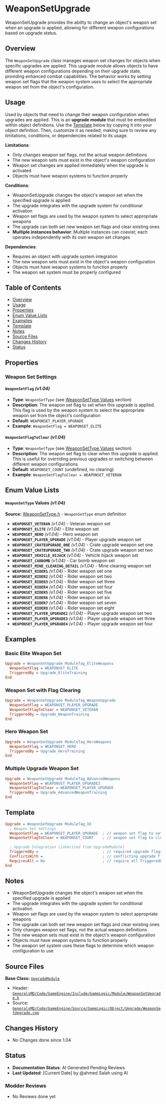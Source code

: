 # WeaponSetUpgrade

WeaponSetUpgrade provides the ability to change an object's weapon set when an upgrade is applied, allowing for different weapon configurations based on upgrade status.

## Overview

The `WeaponSetUpgrade` class manages weapon set changes for objects when specific upgrades are applied. This upgrade module allows objects to have different weapon configurations depending on their upgrade state, providing enhanced combat capabilities. The behavior works by setting weapon set flags that the weapon system uses to select the appropriate weapon set from the object's configuration.

## Usage

Used by objects that need to change their weapon configuration when upgrades are applied. This is an **upgrade module** that must be embedded within object definitions. Use the [Template](#template) below by copying it into your object definition. Then, customize it as needed, making sure to review any limitations, conditions, or dependencies related to its usage.

**Limitations**:
- Only changes weapon set flags, not the actual weapon definitions
- The new weapon sets must exist in the object's weapon configuration
- Weapon set changes are applied immediately when the upgrade is activated
- Objects must have weapon systems to function properly

**Conditions**:
- WeaponSetUpgrade changes the object's weapon set when the specified upgrade is applied
- The upgrade integrates with the upgrade system for conditional activation
- Weapon set flags are used by the weapon system to select appropriate weapons
- The upgrade can both set new weapon set flags and clear existing ones
- **Multiple instances behavior**: Multiple instances can coexist; each operates independently with its own weapon set changes

**Dependencies**:
- Requires an object with upgrade system integration
- The new weapon sets must exist in the object's weapon configuration
- Objects must have weapon systems to function properly
- The weapon set system must be properly configured

## Table of Contents

- [Overview](#overview)
- [Usage](#usage)
- [Properties](#properties)
- [Enum Value Lists](#enum-value-lists)
- [Examples](#examples)
- [Template](#template)
- [Notes](#notes)
- [Source Files](#source-files)
- [Changes History](#changes-history)
- [Status](#status)

## Properties

### Weapon Set Settings

#### `WeaponSetFlag` *(v1.04)*
- **Type**: `WeaponSetType` (see [WeaponSetType Values](#weaponsettype-values) section)
- **Description**: The weapon set flag to set when this upgrade is applied. This flag is used by the weapon system to select the appropriate weapon set from the object's configuration
- **Default**: `WEAPONSET_PLAYER_UPGRADE`
- **Example**: `WeaponSetFlag = WEAPONSET_ELITE`

#### `WeaponSetFlagToClear` *(v1.04)*
- **Type**: `WeaponSetType` (see [WeaponSetType Values](#weaponsettype-values) section)
- **Description**: The weapon set flag to clear when this upgrade is applied. This is useful for overriding previous upgrades or switching between different weapon configurations
- **Default**: `WEAPONSET_COUNT` (undefined, no clearing)
- **Example**: `WeaponSetFlagToClear = WEAPONSET_VETERAN`

## Enum Value Lists

#### `WeaponSetType` Values *(v1.04)*
**Source:** [WeaponSetType.h](../../GeneralsMD/Code/GameEngine/Include/GameLogic/WeaponSetType.h#44) - `WeaponSetType` enum definition

- **`WEAPONSET_VETERAN`** *(v1.04)* - Veteran weapon set
- **`WEAPONSET_ELITE`** *(v1.04)* - Elite weapon set
- **`WEAPONSET_HERO`** *(v1.04)* - Hero weapon set
- **`WEAPONSET_PLAYER_UPGRADE`** *(v1.04)* - Player upgrade weapon set
- **`WEAPONSET_CRATEUPGRADE_ONE`** *(v1.04)* - Crate upgrade weapon set one
- **`WEAPONSET_CRATEUPGRADE_TWO`** *(v1.04)* - Crate upgrade weapon set two
- **`WEAPONSET_VEHICLE_HIJACK`** *(v1.04)* - Vehicle hijack weapon set
- **`WEAPONSET_CARBOMB`** *(v1.04)* - Car bomb weapon set
- **`WEAPONSET_MINE_CLEARING_DETAIL`** *(v1.04)* - Mine clearing weapon set
- **`WEAPONSET_RIDER1`** *(v1.04)* - Rider weapon set one
- **`WEAPONSET_RIDER2`** *(v1.04)* - Rider weapon set two
- **`WEAPONSET_RIDER3`** *(v1.04)* - Rider weapon set three
- **`WEAPONSET_RIDER4`** *(v1.04)* - Rider weapon set four
- **`WEAPONSET_RIDER5`** *(v1.04)* - Rider weapon set five
- **`WEAPONSET_RIDER6`** *(v1.04)* - Rider weapon set six
- **`WEAPONSET_RIDER7`** *(v1.04)* - Rider weapon set seven
- **`WEAPONSET_RIDER8`** *(v1.04)* - Rider weapon set eight
- **`WEAPONSET_PLAYER_UPGRADE2`** *(v1.04)* - Player upgrade weapon set two
- **`WEAPONSET_PLAYER_UPGRADE3`** *(v1.04)* - Player upgrade weapon set three
- **`WEAPONSET_PLAYER_UPGRADE4`** *(v1.04)* - Player upgrade weapon set four

## Examples

### Basic Elite Weapon Set
```ini
Upgrade = WeaponSetUpgrade ModuleTag_EliteWeapons
  WeaponSetFlag = WEAPONSET_ELITE
  TriggeredBy = Upgrade_EliteTraining
End
```

### Weapon Set with Flag Clearing
```ini
Upgrade = WeaponSetUpgrade ModuleTag_WeaponUpgrade
  WeaponSetFlag = WEAPONSET_PLAYER_UPGRADE
  WeaponSetFlagToClear = WEAPONSET_VETERAN
  TriggeredBy = Upgrade_WeaponTraining
End
```

### Hero Weapon Set
```ini
Upgrade = WeaponSetUpgrade ModuleTag_HeroWeapons
  WeaponSetFlag = WEAPONSET_HERO
  TriggeredBy = Upgrade_HeroTraining
End
```

### Multiple Upgrade Weapon Set
```ini
Upgrade = WeaponSetUpgrade ModuleTag_AdvancedWeapons
  WeaponSetFlag = WEAPONSET_PLAYER_UPGRADE2
  WeaponSetFlagToClear = WEAPONSET_PLAYER_UPGRADE
  TriggeredBy = Upgrade_AdvancedWeaponTraining
End
```

## Template

```ini
Upgrade = WeaponSetUpgrade ModuleTag_XX
  ; Weapon Set Settings
  WeaponSetFlag = WEAPONSET_PLAYER_UPGRADE  ; // weapon set flag to set *(v1.04)*
  WeaponSetFlagToClear = WEAPONSET_COUNT    ; // weapon set flag to clear *(v1.04)*
  
  ; Upgrade Integration (inherited from UpgradeModule)
  TriggeredBy =                             ; // required upgrade flags *(v1.04)*
  ConflictsWith =                           ; // conflicting upgrade flags *(v1.04)*
  RequiresAll = No                          ; // require all TriggeredBy upgrades *(v1.04)*
End
```

## Notes

- WeaponSetUpgrade changes the object's weapon set when the specified upgrade is applied
- The upgrade integrates with the upgrade system for conditional activation
- Weapon set flags are used by the weapon system to select appropriate weapons
- The upgrade can both set new weapon set flags and clear existing ones
- Only changes weapon set flags, not the actual weapon definitions
- The new weapon sets must exist in the object's weapon configuration
- Objects must have weapon systems to function properly
- The weapon set system uses these flags to determine which weapon configuration to use

## Source Files

**Base Class:** [`UpgradeModule`](../../GeneralsMD/Code/GameEngine/Include/GameLogic/Module/UpgradeModule.h)

- Header: [`GeneralsMD/Code/GameEngine/Include/GameLogic/Module/WeaponSetUpgrade.h`](../../GeneralsMD/Code/GameEngine/Include/GameLogic/Module/WeaponSetUpgrade.h)
- Source: [`GeneralsMD/Code/GameEngine/Source/GameLogic/Object/Upgrade/WeaponSetUpgrade.cpp`](../../GeneralsMD/Code/GameEngine/Source/GameLogic/Object/Upgrade/WeaponSetUpgrade.cpp)

## Changes History

- No Changes done since 1.04

## Status

- **Documentation Status**: AI Generated Pending Reviews 
- **Last Updated**: [Current Date] by @ahmed Salah using AI

### Modder Reviews 
- No Reviews done yet
